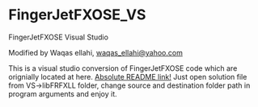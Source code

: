 # FingerJetFXOSE_VS
FingerJetFXOSE Visual Studio

Modified by Waqas ellahi, waqas_ellahi@yahoo.com

This is a visual studio conversion of FingerJetFXOSE code which are orignially located at here. [Absolute README link!](https://github.com/FingerJetFXOSE/FingerJetFXOSE)
Just open solution file from VS->libFRFXLL folder, change source and destination folder path in program arguments and enjoy it.



